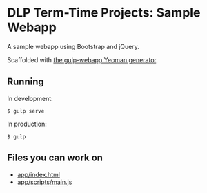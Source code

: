 # DLP Term-Time Projects: Sample Webapp

A sample webapp using Bootstrap and jQuery.

Scaffolded with [the gulp-webapp Yeoman generator](https://github.com/yeoman/generator-gulp-webapp).

## Running

In development:

```
$ gulp serve
```

In production:

```
$ gulp
```

## Files you can work on

* [app/index.html](app/index.html)
* [app/scripts/main.js](app/scripts/main.js)

